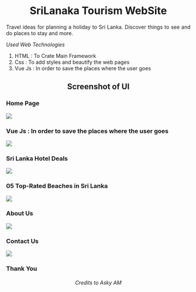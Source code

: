 <h1 align="center">SriLanaka Tourism WebSite</h1>

<p align="justify">Travel ideas for planning a holiday to Sri Lanka. Discover things to see and do places to stay and more.</p>

*Used Web Technologies*

<ol>
  <li>HTML : To Crate Main Framework</li>
  <li>Css : To add styles and beautify the web pages</li>
  <li>Vue Js : In order to save the places where the user goes</li>
</ol>

<h2 align="center">Screenshot of UI</h2>

<h3>Home Page</h3>
<img src="https://user-images.githubusercontent.com/89337309/196742883-eb6b7b74-a94e-4652-a1c9-79f81dd1c026.png">

<h3>Vue Js : In order to save the places where the user goes</h3>
<img src="https://user-images.githubusercontent.com/89337309/196748516-c1006596-88d3-408b-bdd0-d4d536f108cb.png">

<h3>Sri Lanka Hotel Deals</h3>
<img src="https://user-images.githubusercontent.com/89337309/196743271-80f6b0d7-0338-4fc0-8d39-df9c9c5b2c7b.png">

<h3>05 Top-Rated Beaches in Sri Lanka</h3>
<img src="https://user-images.githubusercontent.com/89337309/196743868-893ab366-7388-4483-bd47-947712a0fb4c.png">

<h3>About Us </h3>
<img src="https://user-images.githubusercontent.com/89337309/196744930-85ef747b-309c-4f3c-aa5c-66c3b23d9693.png">

<h3>Contact Us</h3>
<img src="https://user-images.githubusercontent.com/89337309/196745142-7aa723c3-5d28-4575-a66d-092b09a554b7.png">

<h3>Thank You</h3>

<h6 align="center">Credits to Asky AM</h6>
